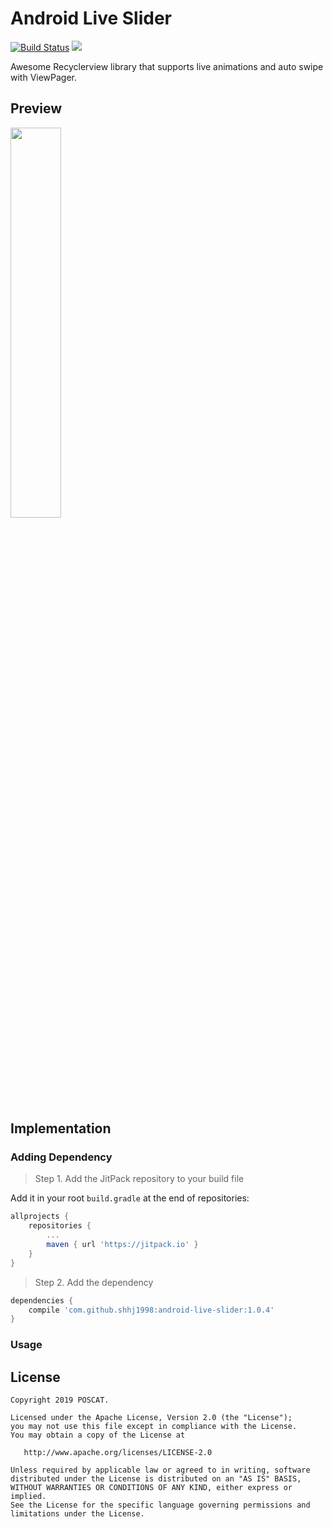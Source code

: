 # Android Live Slider

[![Build Status](https://travis-ci.org/shhj1998/android-live-slider.svg?branch=master)](https://travis-ci.org/shhj1998/android-live-slider)
[![](https://jitpack.io/v/shhj1998/android-live-slider.svg)](https://jitpack.io/#shhj1998/android-live-slider)


Awesome Recyclerview library that supports live animations and auto swipe with ViewPager.


## Preview

<img src="https://github.com/shhj1998/android-live-slider/blob/master/screenshot/live-slider.gif" width="40%" height="40%"/>


## Implementation

### Adding Dependency

> Step 1. Add the JitPack repository to your build file

Add it in your root `build.gradle` at the end of repositories:

```gradle
allprojects {
    repositories {
        ...
        maven { url 'https://jitpack.io' }
    }
}
```

> Step 2. Add the dependency

```gradle
dependencies {
    compile 'com.github.shhj1998:android-live-slider:1.0.4'
}
```

### Usage


## License

    Copyright 2019 POSCAT.

    Licensed under the Apache License, Version 2.0 (the "License");
    you may not use this file except in compliance with the License.
    You may obtain a copy of the License at

       http://www.apache.org/licenses/LICENSE-2.0

    Unless required by applicable law or agreed to in writing, software
    distributed under the License is distributed on an "AS IS" BASIS,
    WITHOUT WARRANTIES OR CONDITIONS OF ANY KIND, either express or implied.
    See the License for the specific language governing permissions and
    limitations under the License.
    
